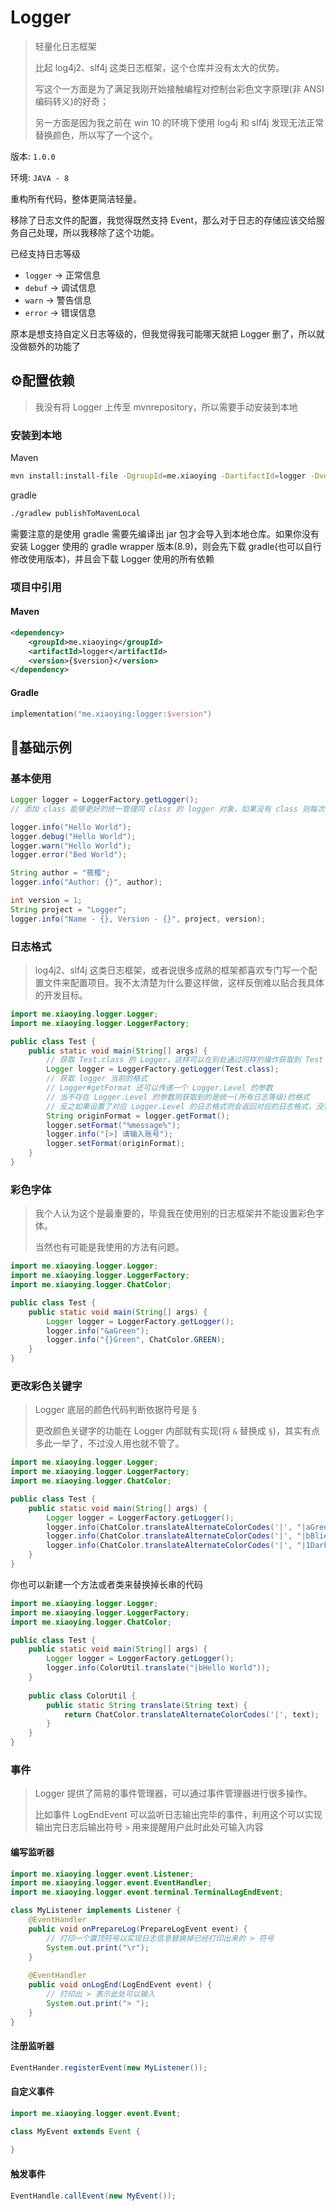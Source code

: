 # Logger

> 轻量化日志框架
>
> 比起 log4j2、slf4j 这类日志框架，这个仓库并没有太大的优势。
>
> 写这个一方面是为了满足我刚开始接触编程对控制台彩色文字原理(非 ANSI 编码转义)的好奇；
>
> 另一方面是因为我之前在 win 10 的环境下使用 log4j 和 slf4j 发现无法正常替换颜色，所以写了一个这个。

版本: `1.0.0`

环境: `JAVA - 8`

重构所有代码，整体更简洁轻量。

移除了日志文件的配置，我觉得既然支持 Event，那么对于日志的存储应该交给服务自己处理，所以我移除了这个功能。



已经支持日志等级

- `logger` -> 正常信息
- `debuf` -> 调试信息
- `warn` -> 警告信息
- `error` -> 错误信息

原本是想支持自定义日志等级的，但我觉得我可能哪天就把 Logger 删了，所以就没做额外的功能了



## ⚙️配置依赖

> 我没有将 Logger 上传至 mvnrepository，所以需要手动安装到本地

### 安装到本地

Maven

```bash
mvn install:install-file -DgroupId=me.xiaoying -DartifactId=logger -Dversion={版本} -Dpackaging=jar -Dfile={从 release 中下载的 jar 所在路径}
```

gradle

```bash
./gradlew publishToMavenLocal
```

需要注意的是使用 gradle 需要先编译出 jar 包才会导入到本地仓库。如果你没有安装 Logger 使用的 gradle wrapper 版本(8.9)，则会先下载 gradle(也可以自行修改使用版本)，并且会下载 Logger 使用的所有依赖

### 项目中引用

#### Maven

```xml
<dependency>
    <groupId>me.xiaoying</groupId>
    <artifactId>logger</artifactId>
    <version>{$version}</version>
</dependency>
```

#### Gradle

```kotlin
implementation("me.xiaoying:logger:$version")
```



## 🧭基础示例

### 基本使用

```java
Logger logger = LoggerFactory.getLogger();
// 添加 class 能够更好的统一管理同 class 的 logger 对象，如果没有 class 则每次会创建一个新的 Logger

logger.info("Hello World");
logger.debug("Hello World");
logger.warn("Hello World");
logger.error("Bed World");

String author = "筱樱";
logger.info("Author: {}", author);

int version = 1;
String project = "Logger";
logger.info("Name - {}, Version - {}", project, version);
```



### 日志格式

> log4j2、slf4j 这类日志框架，或者说很多成熟的框架都喜欢专门写一个配置文件来配置项目。我不太清楚为什么要这样做，这样反倒难以贴合我具体的开发目标。

```java
import me.xiaoying.logger.Logger;
import me.xiaoying.logger.LoggerFactory;

public class Test {
    public static void main(String[] args) {
        // 获取 Test.class 的 Logger，这样可以在别处通过同样的操作获取到 Test 的同一个 Logger
		Logger logger = LoggerFactory.getLogger(Test.class);
        // 获取 logger 当前的格式
        // Logger#getFormat 还可以传递一个 Logger.Level 的参数
        // 当不存在 Logger.Level 的参数则获取到的是统一(所有日志等级)的格式
        // 反之如果设置了对应 Logger.Level 的日志格式则会返回对应的日志格式，没有设置则返回统一的日志格式
        String originFormat = logger.getFormat();
        logger.setFormat("%message%");
        logger.info("[>] 请输入账号");
        logger.setFormat(originFormat);
    }
}
```



### 彩色字体

> 我个人认为这个是最重要的，毕竟我在使用别的日志框架并不能设置彩色字体。
>
> 当然也有可能是我使用的方法有问题。

```java
import me.xiaoying.logger.Logger;
import me.xiaoying.logger.LoggerFactory;
import me.xiaoying.logger.ChatColor;

public class Test {
    public static void main(String[] args) {
		Logger logger = LoggerFactory.getLogger();
		logger.info("&aGreen");
		logger.info("{}Green", ChatColor.GREEN);
    }
}
```



### 更改彩色关键字

> Logger 底层的颜色代码判断依据符号是 §
>
> 更改颜色关键字的功能在 Logger 内部就有实现(将 `&` 替换成 `§`)，其实有点多此一举了，不过没人用也就不管了。

```java
import me.xiaoying.logger.Logger;
import me.xiaoying.logger.LoggerFactory;
import me.xiaoying.logger.ChatColor;

public class Test {
    public static void main(String[] args) {
        Logger logger = LoggerFactory.getLogger();
		logger.info(ChatColor.translateAlternateColorCodes('|', "|aGreen"));
		logger.info(ChatColor.translateAlternateColorCodes('|', "|bBlie"));
		logger.info(ChatColor.translateAlternateColorCodes('|', "|1Dark_blue"));
    }
}
```

你也可以新建一个方法或者类来替换掉长串的代码

```java
import me.xiaoying.logger.Logger;
import me.xiaoying.logger.LoggerFactory;
import me.xiaoying.logger.ChatColor;

public class Test {
    public static void main(String[] args) {
        Logger logger = LoggerFactory.getLogger();
        logger.info(ColorUtil.translate("|bHello World"));
    }
    
    public class ColorUtil {
        public static String translate(String text) {
            return ChatColor.translateAlternateColorCodes('|', text);
        }
    }
}
```



### 事件

> Logger 提供了简易的事件管理器，可以通过事件管理器进行很多操作。
>
> 比如事件 LogEndEvent 可以监听日志输出完毕的事件，利用这个可以实现输出完日志后输出符号 `>` 用来提醒用户此时此处可输入内容
>



#### 编写监听器

```java
import me.xiaoying.logger.event.Listener;
import me.xiaoying.logger.event.EventHandler;
import me.xiaoying.logger.event.terminal.TerminalLogEndEvent;

class MyListener implements Listener {
    @EventHandler
    public void onPrepareLog(PrepareLogEvent event) {
        // 打印一个置顶符号以实现日志信息替换掉已经打印出来的 > 符号
        System.out.print("\r");
    }
    
    @EventHandler
    public void onLogEnd(LogEndEvent event) {
        // 打印出 > 表示此处可以输入
        System.out.print("> ");
    }
}
```



#### 注册监听器

```java
EventHander.registerEvent(new MyListener());
```



#### 自定义事件

```java
import me.xiaoying.logger.event.Event;

class MyEvent extends Event {
    
}
```



#### 触发事件

```java
EventHandle.callEvent(new MyEvent());
```
